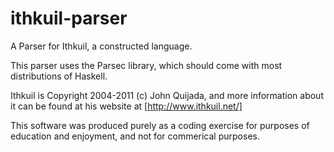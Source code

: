 ithkuil-parser
==============

A Parser for Ithkuil, a constructed language.

This parser uses the Parsec library, which should come with most distributions
of Haskell. 

Ithkuil is Copyright 2004-2011 (c) John Quijada, and more information about it
can be found at his website at [http://www.ithkuil.net/]

This software was produced purely as a coding exercise for purposes of education
and enjoyment, and not for commerical purposes.
